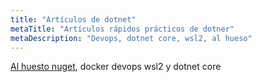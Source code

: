 ```yaml
---
title: "Artículos de dotnet"
metaTitle: "Artículos rápidos prácticos de dotner"
metaDescription: "Devops, dotnet core, wsl2, al hueso"
---
```


[Al huesto nuget](dotnet-articles/al-hueso-nuget), docker devops wsl2 y dotnet core 





